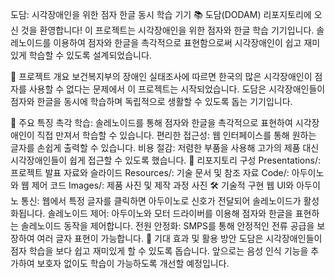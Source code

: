 도담: 시각장애인을 위한 점자 한글 동시 학습 기기 📚
도담(DODAM) 리포지토리에 오신 것을 환영합니다! 이 프로젝트는 시각장애인을 위한 점자와 한글 학습 기기입니다. 솔레노이드를 이용하여 점자와 한글을 촉각적으로 표현함으로써 시각장애인이 쉽고 재미있게 학습할 수 있도록 설계되었습니다.

📌 프로젝트 개요
보건복지부의 장애인 실태조사에 따르면 한국의 많은 시각장애인이 점자를 사용할 수 없다는 문제에서 이 프로젝트는 시작되었습니다. 도담은 시각장애인들이 점자와 한글을 동시에 학습하며 독립적으로 생활할 수 있도록 돕는 기기입니다.

🌟 주요 특징
촉각 학습: 솔레노이드를 통해 점자와 한글을 촉각적으로 표현하여 시각장애인이 직접 만져서 학습할 수 있습니다.
편리한 접근성: 웹 인터페이스를 통해 원하는 글자를 손쉽게 출력할 수 있습니다.
비용 절감: 저렴한 부품을 사용해 고가의 제품 대신 시각장애인들이 쉽게 접근할 수 있도록 했습니다.
📁 리포지토리 구성
Presentations/: 프로젝트 발표 자료와 슬라이드
Resources/: 기술 문서 및 참조 자료
Code/: 아두이노와 웹 제어 코드
Images/: 제품 사진 및 제작 과정 사진
🛠️ 기술적 구현
웹 UI와 아두이노 통신: 웹에서 특정 글자를 클릭하면 아두이노로 신호가 전달되어 솔레노이드가 활성화됩니다.
솔레노이드 제어: 아두이노와 모터 드라이버를 이용해 점자와 한글을 표현하는 솔레노이드 동작을 제어합니다.
전원 안정화: SMPS를 통해 안정적인 전류 공급을 보장하여 여러 글자 표현이 가능합니다.
🎯 기대 효과 및 활용 방안
도담은 시각장애인들이 점자 학습을 보다 쉽고 재미있게 할 수 있도록 돕습니다. 앞으로는 음성 인식 기능을 추가하여 보호자 없이도 학습이 가능하도록 개선할 예정입니다.
